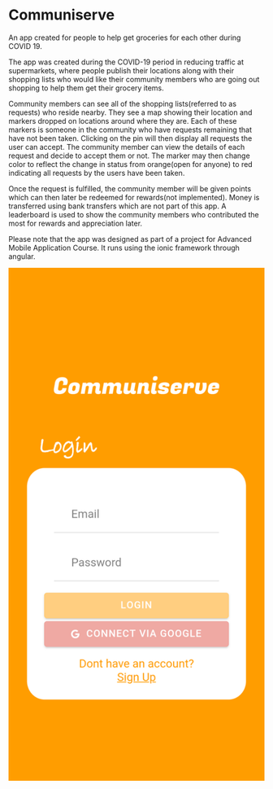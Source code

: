 # Communiserve
An app created for people to help get groceries for each other during COVID 19.


The app was created during the COVID-19 period in reducing traffic at supermarkets, where people publish their locations along with their shopping lists who would like their community members who are going out shopping to help them get their grocery items.

Community members can see all of the shopping lists(referred to as requests) who reside nearby.  They see a map showing their location and markers dropped on locations around where they are. Each of these markers is someone in the community who have requests remaining that have not been taken. Clicking on the pin will then display all requests the user can accept. The community member can view the details of each request and decide to accept them or not. The marker may then change color to reflect the change in status from orange(open for anyone) to red indicating all requests by the users have been taken.

Once the request is fulfilled, the community member will be given points which can then later be redeemed for rewards(not implemented).
Money is transferred using bank transfers which are not part of this app.  A leaderboard is used to show the community members who contributed the most for rewards and appreciation later. 

Please note that the app was designed as part of a project for Advanced Mobile Application Course.
It runs using the ionic framework through angular.

![alt text](https://github.com/Razibs/Communiserve/blob/main/screenshots/Screenshot_2020-11-08-16-12-40-271_io.ionic.communiserve.png?raw=true)

